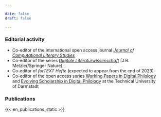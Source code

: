 ```yaml
---

date: false
draft: false

---
```


### Editorial activity
- Co-editor of the international open access journal [*Journal of Computational Literary Studies*](https://jcls.io) 
- Co-editor of the series [*Digitale Literaturwissenschaft*](https://www.springer.com/series/16777)  (J.B. Metzler/Springer Nature)
- Co-editor of <em> forTEXT Hefte </em> (expected to appear from the end of 2023)
- Co-editor of the open access series [Working Papers in Digital Philology](https://www.ulb.tu-darmstadt.de/tujournals/0003.en.jsp) and [Evolving Scholarship in Digital Philology](https://www.ulb.tu-darmstadt.de/tujournals/0002.en.jsp) at the Technical University of Darmstadt

### Publications
{{< en_publications_static >}}
